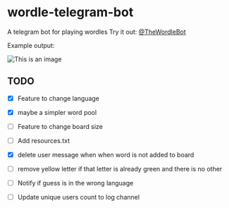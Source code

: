 # wordle-telegram-bot
A telegram bot for playing wordles
Try it out: [@TheWordleBot](https://www.t.me/TheWordleBot)

Example output:

![This is an image](https://github.com/valenbar/wordle-telegram-bot/blob/main/res/sample-output.png?raw=true)

## TODO

- [x] Feature to change language
- [x] maybe a simpler word pool
- [ ] Feature to change board size
- [ ] Add resources.txt
- [x] delete user message when when word is not added to board
- [ ] remove yellow letter if that letter is already green and there is no other
- [ ] Notify if guess is in the wrong language
- [ ] Update unique users count to log channel

